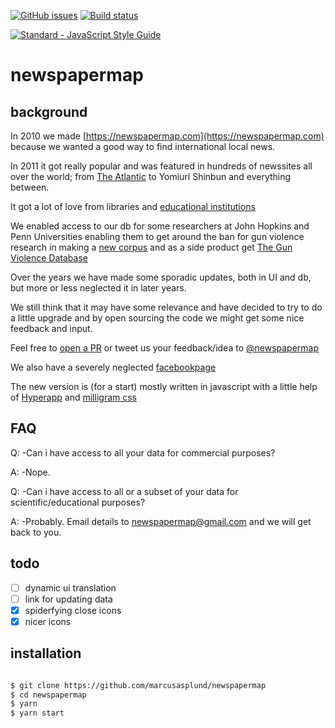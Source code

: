 [![GitHub issues](https://img.shields.io/github/issues/marcusasplund/newspapermap.svg)](https://github.com/marcusasplund/newspapermap/issues)
[![Build status](https://travis-ci.org/marcusasplund/newspapermap.svg?branch=master)](https://travis-ci.org/marcusasplund/newspapermap)


[![Standard - JavaScript Style Guide](https://cdn.rawgit.com/feross/standard/master/badge.svg)](https://github.com/feross/standard) 

# newspapermap

## background
In 2010 we made [https://newspapermap.com](https://newspapermap.com) because we wanted a good way to find international local news.

In 2011 it got really popular and was featured in hundreds of newssites all over the world; from [The Atlantic](https://www.theatlantic.com/technology/archive/2011/05/reading-the-worlds-press-from-luxembourg-to-djibouti/238943/) to Yomiuri Shinbun and everything between.

It got a lot of love from libraries and [educational institutions](https://www.google.se/search?q=site:.edu+newspapermap.com)

We enabled access to our db for some researchers at John Hopkins and Penn Universities enabling them to get around the ban for gun violence research in making a [new corpus](http://www.cs.jhu.edu/~anni/papers/alnc_lrec14.pdf) and as a side product get [The Gun Violence Database](https://www.ldc.upenn.edu/sites/www.ldc.upenn.edu/files/callison-burch_0.pdf)

Over the years we have made some sporadic updates, both in UI and db, but more or less neglected it in later years.

We still think that it may have some relevance and have decided to try to do a little upgrade and by open sourcing the code we might get some nice feedback and input.

Feel free to [open a PR](https://github.com/marcusasplund/newspapermap/pulls) or tweet us your feedback/idea to [@newspapermap](https://twitter.com/newspapermap)

We also have a severely neglected [facebookpage](https://facebook.com/newspapermap)

The new version is (for a start) mostly written in javascript with a little help of [Hyperapp](https://github.com/jorgebucaran/hyperapp) and [milligram css](https://milligram.io/)


## FAQ

Q: -Can i have access to all your data for commercial purposes?

A: -Nope.

Q: -Can i have access to all or a subset of your data for scientific/educational purposes?

A: -Probably. Email details to newspapermap@gmail.com and we will get back to you.

## todo

- [ ] dynamic ui translation
- [ ] link for updating data
- [x] spiderfying close icons
- [x] nicer icons

## installation

````bash

$ git clone https://github.com/marcusasplund/newspapermap
$ cd newspapermap
$ yarn
$ yarn start

````
